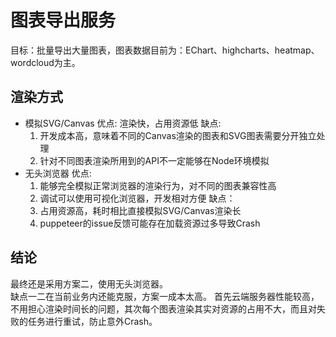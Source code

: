 # 图表导出服务
目标：批量导出大量图表，图表数据目前为：EChart、highcharts、heatmap、wordcloud为主。

## 渲染方式
- 模拟SVG/Canvas
优点:
  渲染快，占用资源低
缺点: 
    1. 开发成本高，意味着不同的Canvas渲染的图表和SVG图表需要分开独立处理
    2. 针对不同图表渲染所用到的API不一定能够在Node环境模拟
- 无头浏览器
优点: 
  1. 能够完全模拟正常浏览器的渲染行为，对不同的图表兼容性高
  2. 调试可以使用可视化浏览器，开发相对方便
缺点：
  1. 占用资源高，耗时相比直接模拟SVG/Canvas渲染长
  2. puppeteer的issue反馈可能存在加载资源过多导致Crash

## 结论
最终还是采用方案二，使用无头浏览器。  
缺点一二在当前业务内还能克服，方案一成本太高。
首先云端服务器性能较高，不用担心渲染时间长的问题，其次每个图表渲染其实对资源的占用不大，而且对失败的任务进行重试，防止意外Crash。
